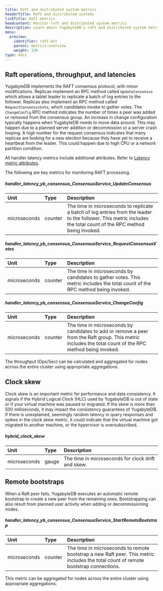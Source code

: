 ```yaml
---
title: Raft and distributed system metrics
headerTitle: Raft and distributed systems
linkTitle: Raft metrics
headcontent: Monitor raft and distributed system metrics
description: Learn about YugabyteDB's raft and distributed system metrics, and how to select and use the metrics.
menu:
  preview:
    identifier: raft-dst
    parent: metrics-overview
    weight: 130
type: docs
---
```


## Raft operations, throughput, and latencies

YugabyteDB implements the RAFT consensus protocol, with minor modifications. Replicas implement an RPC method called `UpdateConsensus` which allows a tablet leader to replicate a batch of log entries to the follower. Replicas also implement an RPC method called `RequestConsensusVote`, which candidates invoke to gather votes. The `ChangeConfig` RPC method indicates the number of times a peer was added or removed from the consensus group. An increase in change configuration typically happens when YugabyteDB needs to move data around. This may happen due to a planned server addition or decommission or a server crash looping. A high number for the request consensus indicates that many replicas are looking for a new election because they have yet to receive a heartbeat from the leader. This could happen due to high CPU or a network partition condition.

All handler latency metrics include additional attributes. Refer to [Latency metric attributes](../throughput/#latency-metric-attributes).

The following are key metrics for monitoring RAFT processing.

##### handler_latency_yb_consensus_ConsensusService_UpdateConsensus

| Unit | Type | Description |
| :--- | :--- | :--- |
| microseconds | counter | The time in microseconds to replicate a batch of log entries from the leader to the follower. This metric includes the total count of the RPC method being invoked.

##### handler_latency_yb_consensus_ConsensusService_RequestConsensusVotes

| Unit | Type | Description |
| :--- | :--- | :--- |
| microseconds | counter | The time in microseconds by candidates to gather votes. This metric includes the total count of the RPC method being invoked.

##### handler_latency_yb_consensus_ConsensusService_ChangeConfig

| Unit | Type | Description |
| :--- | :--- | :--- |
| microseconds | counter | The time in microseconds by candidates to add or remove a peer from the Raft group. This metric includes the total count of the RPC method being invoked.

<!-- | Metrics | Unit | Type | Description |
| :------ | :--- | :--- | :---------- |
| `handler_latency_yb_consensus_ConsensusService_UpdateConsensus` | microseconds | counter | The time in microseconds to replicate a batch of log entries from the leader to the follower. This metric includes the total count of the RPC method being invoked. |
| `handler_latency_yb_consensus_ConsensusService_RequestConsensusVotes` | microseconds | counter | The time in microseconds by candidates to gather votes. This metric includes the total count of the RPC method being invoked. |
| `handler_latency_yb_consensus_ConsensusService_ChangeConfig` | microseconds | counter | The time in microseconds by candidates to add or remove a peer from the Raft group. This metric includes the total count of the RPC method being invoked. | -->

The throughput (Ops/Sec) can be calculated and aggregated for nodes across the entire cluster using appropriate aggregations.

## Clock skew

Clock skew is an important metric for performance and data consistency. It signals if the Hybrid Logical Clock (HLC) used by YugabyteDB is out of state or if your virtual machine was paused or migrated. If the skew is more than 500 milliseconds, it may impact the consistency guarantees of YugabyteDB. If there is unexplained, seemingly random latency in query responses and spikes in the clock skew metric, it could indicate that the virtual machine got migrated to another machine, or the hypervisor is oversubscribed.

##### hybrid_clock_skew

| Unit | Type | Description |
| :--- | :--- | :--- |
| microseconds | gauge | The time in microseconds for clock drift and skew.

<!-- | Metrics | Unit | Type | Description |
| :------ | :--- | :--- | :---------- |
| `hybrid_clock_skew` | microseconds | gauge | The time in microseconds for clock drift and skew. | -->

## Remote bootstraps

When a Raft peer fails, YugabyteDB executes an automatic remote bootstrap to create a new peer from the remaining ones. Bootstrapping can also result from planned user activity when adding or decommissioning nodes.

##### handler_latency_yb_consensus_ConsensusService_StartRemoteBootstrap

| Unit | Type | Description |
| :--- | :--- | :--- |
| microseconds | counter | The time in microseconds to remote bootstrap a new Raft peer. This metric includes the total count of remote bootstrap connections.

<!-- | Metrics | Unit | Type | Description |
| :------ | :--- | :--- | :---------- |
| `handler_latency_yb_consensus_ConsensusService_StartRemoteBootstrap` | microseconds | counter | The time in microseconds to remote bootstrap a new Raft peer. This metric includes the total count of remote bootstrap connections. | -->

This metric can be aggregated for nodes across the entire cluster using appropriate aggregations.
